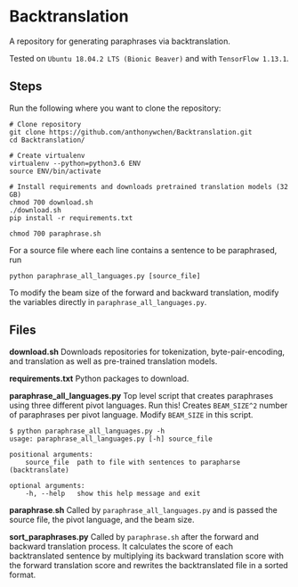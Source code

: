 # Backtranslation

A repository for generating paraphrases via backtranslation. 

Tested on `Ubuntu 18.04.2 LTS (Bionic Beaver)` and with `TensorFlow 1.13.1`. 

## Steps

Run the following where you want to clone the repository:
```
# Clone repository
git clone https://github.com/anthonywchen/Backtranslation.git
cd Backtranslation/

# Create virtualenv
virtualenv --python=python3.6 ENV
source ENV/bin/activate

# Install requirements and downloads pretrained translation models (32 GB)
chmod 700 download.sh
./download.sh
pip install -r requirements.txt

chmod 700 paraphrase.sh
```

For a source file where each line contains a sentence to be paraphrased, run
```
python paraphrase_all_languages.py [source_file]
```
To modify the beam size of the forward and backward translation, modify the variables directly in `paraphrase_all_languages.py`.

## Files
**download.**sh**** 
Downloads repositories for tokenization, byte-pair-encoding, and translation as well as pre-trained translation models.

**requirements.txt**
Python packages to download.

**paraphrase_all_languages.py**
Top level script that creates paraphrases using three different pivot languages. Run this! Creates `BEAM_SIZE^2` number of paraphrases per pivot language. 
Modify `BEAM_SIZE` in this script. 
```
$ python paraphrase_all_languages.py -h
usage: paraphrase_all_languages.py [-h] source_file

positional arguments:
	source_file  path to file with sentences to parapharse (backtranslate)

optional arguments:
	-h, --help   show this help message and exit
```
**paraphrase**.**sh**
Called by `paraphrase_all_languages.py` and is passed the source file, the pivot language, and the beam size. 

**sort_paraphrases.py**
Called by `paraphrase.sh` after the forward and backward translation process. It calculates the score of each backtranslated sentence by multiplying its backward translation score with the forward translation score and rewrites the backtranslated file in a sorted format.

